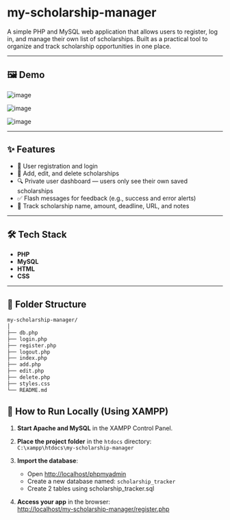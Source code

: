 # my-scholarship-manager

A simple PHP and MySQL web application that allows users to register, log in, and manage their own list of scholarships. Built as a practical tool to organize and track scholarship opportunities in one place.

---
## 🖼️ Demo 

![image](https://github.com/user-attachments/assets/b25e6dc4-ebf9-446f-9cc0-0ee2da969b4c)

![image](https://github.com/user-attachments/assets/fa82fc79-f355-4bc5-a74e-cd545ed21fe7)

![image](https://github.com/user-attachments/assets/13c378d7-b152-4cc1-90b0-77d79b3600f5)

---

## ✨ Features

- 🔐 User registration and login
- 📝 Add, edit, and delete scholarships
- 🔍 Private user dashboard — users only see their own saved scholarships
- ✅ Flash messages for feedback (e.g., success and error alerts)
- 📅 Track scholarship name, amount, deadline, URL, and notes

---

## 🛠️ Tech Stack

- **PHP** 
- **MySQL**
- **HTML**
- **CSS**

---

## 📂 Folder Structure

```bash
my-scholarship-manager/
│
├── db.php
├── login.php
├── register.php
├── logout.php
├── index.php
├── add.php
├── edit.php
├── delete.php
├── styles.css
└── README.md
```

## 🧪 How to Run Locally (Using XAMPP)

1. **Start Apache and MySQL** in the XAMPP Control Panel.

2. **Place the project folder** in the `htdocs` directory:  
   `C:\xampp\htdocs\my-scholarship-manager`

3. **Import the database**:
   - Open [http://localhost/phpmyadmin](http://localhost/phpmyadmin)
   - Create a new database named: `scholarship_tracker`
   - Create 2 tables using scholarship_tracker.sql

4. **Access your app** in the browser:  
   [http://localhost/my-scholarship-manager/register.php](http://localhost/my-scholarship-manager/register.php)
